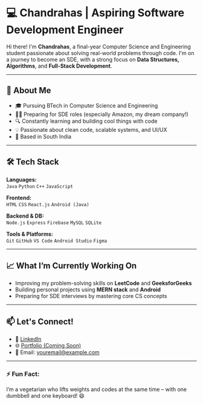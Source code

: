 # 💻 Chandrahas | Aspiring Software Development Engineer

Hi there! I'm **Chandrahas**, a final-year Computer Science and Engineering student passionate about solving real-world problems through code. I'm on a journey to become an SDE, with a strong focus on **Data Structures, Algorithms**, and **Full-Stack Development**.

---

## 🚀 About Me
- 🎓 Pursuing BTech in Computer Science and Engineering  
- 👨‍💻 Preparing for SDE roles (especially Amazon, my dream company!)  
- 🔍 Constantly learning and building cool things with code  
- 💡 Passionate about clean code, scalable systems, and UI/UX  
- 📍 Based in South India  

---

## 🛠️ Tech Stack

**Languages:**  
`Java` `Python` `C++` `JavaScript`  

**Frontend:**  
`HTML` `CSS` `React.js` `Android (Java)`  

**Backend & DB:**  
`Node.js` `Express` `Firebase` `MySQL` `SQLite`  

**Tools & Platforms:**  
`Git` `GitHub` `VS Code` `Android Studio` `Figma`

---

## 📈 What I’m Currently Working On
- Improving my problem-solving skills on **LeetCode** and **GeeksforGeeks**  
- Building personal projects using **MERN stack** and **Android**  
- Preparing for SDE interviews by mastering core CS concepts

---

## 📫 Let's Connect!
- 💼 [LinkedIn](https://www.linkedin.com/in/your-link-here)
- 🌐 [Portfolio (Coming Soon)]()
- 📧 Email: youremail@example.com

---

### ⚡ Fun Fact:
I’m a vegetarian who lifts weights and codes at the same time – with one dumbbell and one keyboard! 😄

